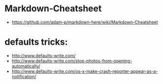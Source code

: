 # Markdown-Cheatsheet
* https://github.com/adam-p/markdown-here/wiki/Markdown-Cheatsheet

# defaults tricks:
* http://www.defaults-write.com/
* http://www.defaults-write.com/stop-photos-from-opening-automatically/
* http://www.defaults-write.com/os-x-make-crash-reporter-appear-as-a-notification/
